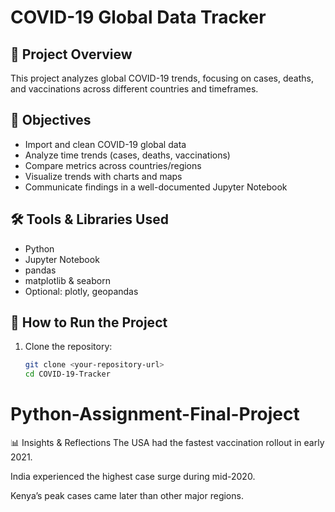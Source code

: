 # COVID-19 Global Data Tracker

## 📌 Project Overview
This project analyzes global COVID-19 trends, focusing on cases, deaths, and vaccinations across different countries and timeframes.

## 🎯 Objectives
- Import and clean COVID-19 global data
- Analyze time trends (cases, deaths, vaccinations)
- Compare metrics across countries/regions
- Visualize trends with charts and maps
- Communicate findings in a well-documented Jupyter Notebook

## 🛠 Tools & Libraries Used
- Python  
- Jupyter Notebook  
- pandas  
- matplotlib & seaborn  
- Optional: plotly, geopandas  

## 🚀 How to Run the Project
1. Clone the repository:  
   ```bash
   git clone <your-repository-url>
   cd COVID-19-Tracker
# Python-Assignment-Final-Project

📊 Insights & Reflections
The USA had the fastest vaccination rollout in early 2021.

India experienced the highest case surge during mid-2020.

Kenya’s peak cases came later than other major regions.

